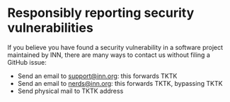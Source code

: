 # Responsibly reporting security vulnerabilities

If you believe you have found a security vulnerability in a software project maintained by INN, there are many ways to contact us without filing a GitHub issue:

- Send an email to support@inn.org: this forwards TKTK
- Send an email to nerds@inn.org: this forwards TKTK, bypassing TKTK
- Send physical mail to TKTK address
